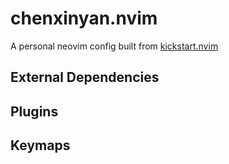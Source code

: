 # chenxinyan.nvim

A personal neovim config built from [kickstart.nvim](https://github.com/nvim-lua/kickstart.nvim)

## External Dependencies

## Plugins

## Keymaps
